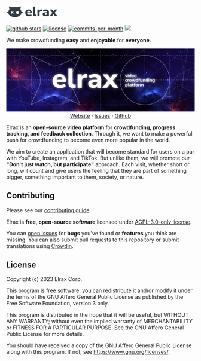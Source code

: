 <a href="https://elrax.com">
	<picture>
		<source media="(prefers-color-scheme: dark)" srcset="./.github/assets/logo.dark.png?raw=true">
		<source media="(prefers-color-scheme: light)" srcset="./.github/assets/logo.light.png?raw=true">
		<img alt="Elrax" src="./.github/assets/logo.light.png?raw=true" height="36">
	</picture>
<a>

<p align="left">
   <a href="https://github.com/elrax/elrax/stargazers"><img src="https://img.shields.io/github/stars/elrax/elrax" alt="github stars"></a>
   <a href="https://github.com/elrax/elrax/blob/main/LICENSE"><img src="https://img.shields.io/badge/license-AGPLv3-red" alt="license"></a>
   <a href="https://github.com/elrax/elrax/pulse"><img src="https://img.shields.io/github/commit-activity/m/elrax/elrax" alt="commits-per-month"></a>
   <a href="https://crowdin.com/project/elrax"><img src="https://img.shields.io/badge/translations-contribute-brightgreen" /></a>
</p>

We make crowdfunding **easy** and **enjoyable** for **everyone**.

<p align="center">
	<a href="https://github.com/elrax/elrax">
		<img src="./.github/assets/github.png" alt="banner">
	</a>
	<a href="https://elrax.com">Website</a>
	·
	<a href="https://github.com/elrax/elrax/issues">Issues</a>
	·
	<a href="https://github.com/elrax/elrax">Github</a>
</p>

Elrax is an **open-source video platform** for **crowdfunding, progress tracking, and feedback collection**. Through it, we want to make a powerful push for crowdfunding to become even more popular in the world.

We aim to create an application that will become standard for users on a par with YouTube, Instagram, and TikTok. But unlike them, we will promote our **"Don't just watch, but participate"** approach. Each visit, whether short or long, will count and give users the feeling that they are part of something bigger, something important to them, society, or nature.

## Contributing

Please see our [contributing guide](./CONTRIBUTING.md).

Elrax is **free, open-source software** licensed under [AGPL-3.0-only license](./LICENSE).

You can [open issues](https://github.com/elrax/elrax/issues) for **bugs** you've found or **features** you think are missing. You can also submit pull requests to this repository or submit translations using [Crowdin](https://crowdin.com/project/elrax).

## License

Copyright (c) 2023 Elrax Corp.

This program is free software: you can redistribute it and/or modify it under the terms of the GNU Affero General Public License as published by the Free Software Foundation, version 3 only.

This program is distributed in the hope that it will be useful, but WITHOUT ANY WARRANTY; without even the implied warranty of MERCHANTABILITY or FITNESS FOR A PARTICULAR PURPOSE. See the GNU Affero General Public License for more details.

You should have received a copy of the GNU Affero General Public License along with this program. If not, see <https://www.gnu.org/licenses/>.
